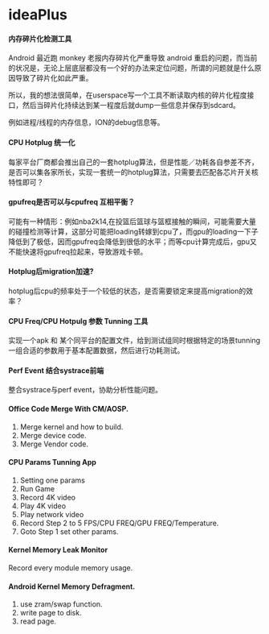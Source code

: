 # ideaPlus

#### 内存碎片化检测工具

Android 最近跑 monkey 老报内存碎片化严重导致 android 重启的问题，而当前的状况是，无论上层底层都没有一个好的办法来定位问题，所谓的问题就是什么原因导致了碎片化如此严重。

所以，我的想法很简单，在userspace写一个工具不断读取内核的碎片化程度接口，然后当碎片化持续达到某一程度后就dump一些信息并保存到sdcard。

例如进程/线程的内存信息，ION的debug信息等。


#### CPU Hotplug 统一化

每家平台厂商都会推出自己的一套hotplug算法，但是性能／功耗各自参差不齐，是否可以集各家所长，实现一套统一的hotplug算法，只需要去匹配各芯片开关核特性即可？


#### gpufreq是否可以与cpufreq 互相平衡？
可能有一种情形：例如nba2k14,在投篮后篮球与篮框接触的瞬间，可能需要大量的碰撞检测等计算，这部分可能把loading转嫁到cpu了，而gpu的loading一下子降低到了极低，因而gpufreq会降低到很低的水平；而等cpu计算完成后，gpu又不能快速将gpufreq拉起来，导致游戏卡顿。


#### Hotplug后migration加速?
hotplug后cpu的频率处于一个较低的状态，是否需要锁定来提高migration的效率？


#### CPU Freq/CPU Hotpulg 参数 Tunning 工具

实现一个apk 和 某个同平台的配置文件，给到测试组同时根据特定的场景tunning 一组合适的参数用于基本配置数据，然后进行功耗测试。


#### Perf Event 结合systrace前端
整合systrace与perf event，协助分析性能问题。


#### Office Code Merge With CM/AOSP.
1. Merge kernel and how to build.
2. Merge device code.
3. Merge Vendor code.

#### CPU Params Tunning App

1. Setting one params
2. Run Game
3. Record 4K video
4. Play 4K video
5. Play network video
6. Record Step 2 to 5 FPS/CPU FREQ/GPU FREQ/Temperature.
7. Goto Step 1 set other params.


#### Kernel Memory Leak Monitor

Record every module memory usage.


#### Android Kernel Memory Defragment.

1. use zram/swap function.
2. write page to disk.
3. read page.